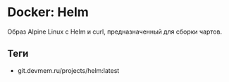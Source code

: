 # Docker: Helm

Образ Alpine Linux с Helm и curl, предназначенный для сборки чартов.

## Теги

* git.devmem.ru/projects/helm:latest
